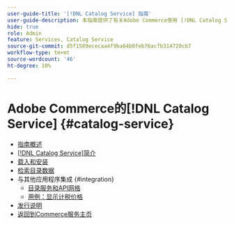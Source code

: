 ```yaml
---
user-guide-title: '[!DNL Catalog Service] 指南'
user-guide-description: 本指南提供了有关Adobe Commerce使用 [!DNL Catalog Service] 的详细说明。
hide: true
role: Admin
feature: Services, Catalog Service
source-git-commit: d5f1589ececaa4f9ba64b0feb76acfb314720cb7
workflow-type: tm+mt
source-wordcount: '46'
ht-degree: 10%

---
```


# Adobe Commerce的[!DNL Catalog Service] {#catalog-service}

- [指南概述](guide-overview.md)
- [ [!DNL Catalog Service]简介](overview.md)
- [载入和安装](installation.md)
- [检索目录数据](graphql-queries.md)
- 与其他应用程序集成 {#integration}
   - [目录服务和API网格](mesh.md)
   - [用例：显示计税价格](taxes.md)
- [发行说明](release-notes.md)
- [返回到Commerce服务主页](https://experienceleague.adobe.com/en/docs/commerce/user-guides/home)


